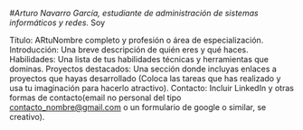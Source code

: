 <em> #Arturo Navarro García, estudiante de administración de sistemas informáticos y redes. </em>
Soy

<!--
**ArturoNG/ArturoNG** is a ✨ _special_ ✨ repository because its `README.md` (this file) appears on your GitHub profile.

Here are some ideas to get you started:

- 🔭 I’m currently working on ...
- 🌱 I’m currently learning ...
- 👯 I’m looking to collaborate on ...
- 🤔 I’m looking for help with ...
- 💬 Ask me about ...
- 📫 How to reach me: ...
- 😄 Pronouns: ...
- ⚡ Fun fact: ...
-->
Título: ARtuNombre completo y profesión o área de especialización.
Introducción: Una breve descripción de quién eres y qué haces.
Habilidades: Una lista de tus habilidades técnicas y herramientas que dominas.
Proyectos destacados: Una sección donde incluyas enlaces a proyectos que hayas desarrollado (Coloca las tareas que has realizado y usa tu imaginación para hacerlo atractivo).
Contacto: Incluir LinkedIn y otras formas de contacto(email no personal del tipo contacto_nombre@gmail.com o un formulario de google o similar, se creativo).
